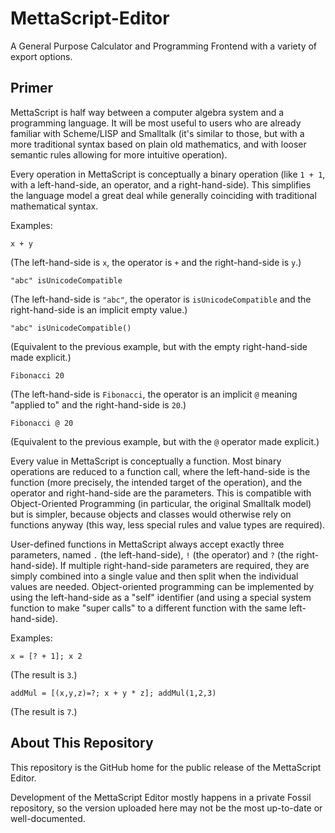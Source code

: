 # MettaScript-Editor

A General Purpose Calculator and Programming Frontend with a variety of export options.

## Primer

MettaScript is half way between a computer algebra system and a programming language. It will be most useful to users who are already familiar with Scheme/LISP and Smalltalk (it's similar to those, but with a more traditional syntax based on plain old mathematics, and with looser semantic rules allowing for more intuitive operation).

Every operation in MettaScript is conceptually a binary operation (like `1 + 1`, with a left-hand-side, an operator, and a right-hand-side). This simplifies the language model a great deal while generally coinciding with traditional mathematical syntax.

Examples:

    x + y

(The left-hand-side is `x`, the operator is `+` and the right-hand-side is `y`.)

    "abc" isUnicodeCompatible

(The left-hand-side is `"abc"`, the operator is `isUnicodeCompatible` and the right-hand-side is an implicit empty value.)

    "abc" isUnicodeCompatible()

(Equivalent to the previous example, but with the empty right-hand-side made explicit.)

    Fibonacci 20

(The left-hand-side is `Fibonacci`, the operator is an implicit `@` meaning "applied to" and the right-hand-side is `20`.)

    Fibonacci @ 20

(Equivalent to the previous example, but with the `@` operator made explicit.)

Every value in MettaScript is conceptually a function. Most binary operations are reduced to a function call, where the left-hand-side is the function (more precisely, the intended target of the operation), and the operator and right-hand-side are the parameters. This is compatible with Object-Oriented Programming (in particular, the original Smalltalk model) but is simpler, because objects and classes would otherwise rely on functions anyway (this way, less special rules and value types are required).

User-defined functions in MettaScript always accept exactly three parameters, named `.` (the left-hand-side), `!` (the operator) and `?` (the right-hand-side). If multiple right-hand-side parameters are required, they are simply combined into a single value and then split when the individual values are needed. Object-oriented programming can be implemented by using the left-hand-side as a "self" identifier (and using a special system function to make "super calls" to a different function with the same left-hand-side).

Examples:

    x = [? + 1]; x 2

(The result is `3`.) 

    addMul = [(x,y,z)=?; x + y * z]; addMul(1,2,3)

(The result is `7`.)

## About This Repository

This repository is the GitHub home for the public release of the MettaScript Editor.

Development of the MettaScript Editor mostly happens in a private Fossil repository, so the version uploaded here may not be the most up-to-date or well-documented.

